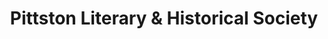 ---
layout: repo
title: "Pittston Literary & Historical Society"
id: 3134
permalink: repos/3134/
---